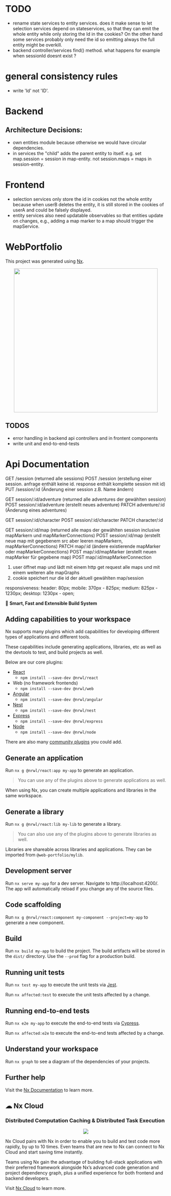 # TODO

- rename state services to entity services. does it make sense to let selection services depend on stateservices, so that they can emit the whole entity while only storing the Id in the cookies? On the other hand some services probably only need the id so emitting always the full entity might be overkill.
- backend controller/services find() method. what happens for example when sessionId doesnt exist ?

# general consistency rules

- write 'Id' not 'ID'.

# Backend

## Architecture Decisions:

- own entities module because otherwise we would have circular dependencies.
- in services the "child" adds the parent entity to itself. e.g. set map.session = session in map-entity. not session.maps = maps in session-entity.
  
# Frontend

- selection services only store the id in cookies not the whole entity because when userB deletes the entity, it is still stored in the cookies of userA and could be falsely displayed. 
- entity services also need updatable observables so that entities update on changes, e.g., adding a map marker to a map should trigger the mapService. 


# WebPortfolio
This project was generated using [Nx](https://nx.dev).

<p style="text-align: center;"><img src="https://raw.githubusercontent.com/nrwl/nx/master/images/nx-logo.png" width="450"></p>

## TODOS
- error handling in backend api controllers and in frontent components
- write unit and end-to-end-tests

# Api Documentation
GET  /session       (returned alle sessions)
POST /session       (erstellung einer session. anfrage enthält keine id. response enthält komplette session mit id)
PUT  /session/:id   (Änderung einer session z.B. Name ändern)

GET  session/:id/adventure     (returned alle adventures der gewählten session)
POST session/:id/adventure     (erstellt neues adventure)
PATCH  adventure/:id             (Änderung eines adventures)

GET  session/:id/character
POST session/:id/character
PATCH  character/:id

GET   session/:id/map             (returned alle maps der gewählten session inclusive mapMarkern und 
                                   mapMarkerConnections)
POST  session/:id/map             (erstellt neue map mit gegebenem src aber leeren mapMarkern, mapMarkerConnections)
PATCH map/:id                     (ändere existierende mapMarker oder mapMarkerConnections)
POST  map/:id/mapMarker           (erstellt neuen mapMarker für gegebene map)
POST  map/:id/mapMarkerConnection 

1. user öffnet map und lädt mit einem http get request alle maps und mit einem weiteren alle mapGraphs
2. cookie speichert nur die id der aktuell gewählten map/session

responsiveness:
header: 80px;
mobile: 370px - 825px;
medium: 825px - 1230px;
desktop: 1230px - open;



🔎 **Smart, Fast and Extensible Build System**

## Adding capabilities to your workspace

Nx supports many plugins which add capabilities for developing different types of applications and different tools.

These capabilities include generating applications, libraries, etc as well as the devtools to test, and build projects as well.

Below are our core plugins:

- [React](https://reactjs.org)
  - `npm install --save-dev @nrwl/react`
- Web (no framework frontends)
  - `npm install --save-dev @nrwl/web`
- [Angular](https://angular.io)
  - `npm install --save-dev @nrwl/angular`
- [Nest](https://nestjs.com)
  - `npm install --save-dev @nrwl/nest`
- [Express](https://expressjs.com)
  - `npm install --save-dev @nrwl/express`
- [Node](https://nodejs.org)
  - `npm install --save-dev @nrwl/node`

There are also many [community plugins](https://nx.dev/community) you could add.

## Generate an application

Run `nx g @nrwl/react:app my-app` to generate an application.

> You can use any of the plugins above to generate applications as well.

When using Nx, you can create multiple applications and libraries in the same workspace.

## Generate a library

Run `nx g @nrwl/react:lib my-lib` to generate a library.

> You can also use any of the plugins above to generate libraries as well.

Libraries are shareable across libraries and applications. They can be imported from `@web-portfolio/mylib`.

## Development server

Run `nx serve my-app` for a dev server. Navigate to http://localhost:4200/. The app will automatically reload if you change any of the source files.

## Code scaffolding

Run `nx g @nrwl/react:component my-component --project=my-app` to generate a new component.

## Build

Run `nx build my-app` to build the project. The build artifacts will be stored in the `dist/` directory. Use the `--prod` flag for a production build.

## Running unit tests

Run `nx test my-app` to execute the unit tests via [Jest](https://jestjs.io).

Run `nx affected:test` to execute the unit tests affected by a change.

## Running end-to-end tests

Run `nx e2e my-app` to execute the end-to-end tests via [Cypress](https://www.cypress.io).

Run `nx affected:e2e` to execute the end-to-end tests affected by a change.

## Understand your workspace

Run `nx graph` to see a diagram of the dependencies of your projects.

## Further help

Visit the [Nx Documentation](https://nx.dev) to learn more.



## ☁ Nx Cloud

### Distributed Computation Caching & Distributed Task Execution

<p style="text-align: center;"><img src="https://raw.githubusercontent.com/nrwl/nx/master/images/nx-cloud-card.png"></p>

Nx Cloud pairs with Nx in order to enable you to build and test code more rapidly, by up to 10 times. Even teams that are new to Nx can connect to Nx Cloud and start saving time instantly.

Teams using Nx gain the advantage of building full-stack applications with their preferred framework alongside Nx’s advanced code generation and project dependency graph, plus a unified experience for both frontend and backend developers.

Visit [Nx Cloud](https://nx.app/) to learn more.
